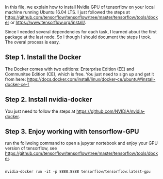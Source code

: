 In this file, we explain how to install Nvidia GPU of tensorflow  on
your local machine running Ubuntu 16.04 LTS. I just followed the steps
at https://github.com/tensorflow/tensorflow/tree/master/tensorflow/tools/docker or  https://www.tensorflow.org/install/.

Since I needed several dependencies for each task, I learned about the first package at the last node. So I though I should document the steps I took. The overal process is easy.

## Step 1.  Install the Docker

The Docker comes with two editions: Enterprise Edition (EE) and Communitee Edition (CE), which is free. You just need to sign up and get it from here: https://docs.docker.com/install/linux/docker-ce/ubuntu/#install-docker-ce-1


## Step 2. Install nvidia-docker

You just need to follow the steps at https://github.com/NVIDIA/nvidia-docker.


## Step 3. Enjoy working with tensorflow-GPU

run the follwoing command to open a jupyter nortebook and enjoy your GPU version of tensorflow, see https://github.com/tensorflow/tensorflow/tree/master/tensorflow/tools/docker.
<pre><code>
nvidia-docker run -it -p 8888:8888 tensorflow/tensorflow:latest-gpu
</code></pre>
